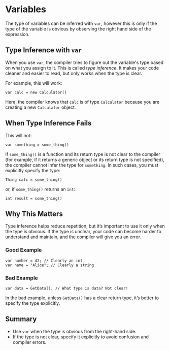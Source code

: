 # Variables

The type of variables can be inferred with `var`, however this is only if the type of the variable is obvious by observing the right hand side of the expression.

## Type Inference with `var`

When you use `var`, the compiler tries to figure out the variable's type based on what you assign to it. This is called _type inference_. It makes your code cleaner and easier to read, but only works when the type is clear.

For example, this will work:

```
var calc = new Calculator()
```

Here, the compiler knows that `calc` is of type `Calculator` because you are creating a new `Calculator` object.

## When Type Inference Fails

This will not:

```
var something = some_thing()
```

If `some_thing()` is a function and its return type is not clear to the compiler (for example, if it returns a generic object or its return type is not specified), the compiler cannot infer the type for `something`. In such cases, you must explicitly specify the type:

```
Thing calc = some_thing()
```

or, if `some_thing()` returns an `int`:

```
int result = some_thing()
```

## Why This Matters

Type inference helps reduce repetition, but it’s important to use it only when the type is obvious. If the type is unclear, your code can become harder to understand and maintain, and the compiler will give you an error.

### Good Example

```
var number = 42; // Clearly an int
var name = "Alice"; // Clearly a string
```

### Bad Example

```
var data = GetData(); // What type is data? Not clear!
```

In the bad example, unless `GetData()` has a clear return type, it’s better to specify the type explicitly.

## Summary

-  Use `var` when the type is obvious from the right-hand side.
-  If the type is not clear, specify it explicitly to avoid confusion and compiler errors.
